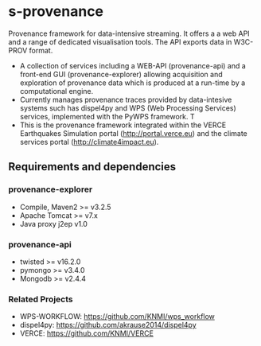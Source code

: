 # s-provenance

Provenance framework for data-intensive streaming. It offers a a web API and a range of dedicated visualisation tools. The API exports data in W3C-PROV format. 

- A collection of services including a WEB-API (provenance-api) and a front-end GUI (provenance-explorer) allowing acquisition and exploration of provenance data which is produced at a run-time by a computational engine.
- Currently manages provenance traces provided by data-intesive systems such has dispel4py and WPS (Web Processing Services) services, implemented with the PyWPS framework. T
- This is the provenance framework integrated within the VERCE Earthquakes Simulation portal (http://portal.verce.eu) and the climate services portal (http://climate4impact.eu).

## Requirements and dependencies

### provenance-explorer
- Compile, Maven2 >= v3.2.5
- Apache Tomcat >= v7.x
- Java proxy j2ep v1.0
 
### provenance-api
- twisted >= v16.2.0
- pymongo >= v3.4.0
- Mongodb >= v2.4.4

### Related Projects

- WPS-WORKFLOW: https://github.com/KNMI/wps_workflow
- dispel4py: https://github.com/akrause2014/dispel4py
- VERCE: https://github.com/KNMI/VERCE
